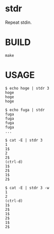 # stdr

Repeat stdin.

# BUILD

```
make
```

# USAGE

```
$ echo hoge | stdr 3
hoge
hoge
hoge
```

```
$ echo fuga | stdr
fuga
fuga
fuga
fuga
...
```

```
$ cat -E | stdr 3
1
1$
2
2$
(ctrl-d)
1$
2$
1$
2$
```

```
$ cat -E | stdr 3 -w
1
2
(ctrl-d)
1$
2$
1$
2$
1$
2$
```
